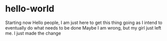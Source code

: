 # hello-world
Starting now
Hello people,
I am just here to get this thing going as I intend to eventually do what needs to be done
Maybe I am wrong, but my girl just left me.
I just made the change
